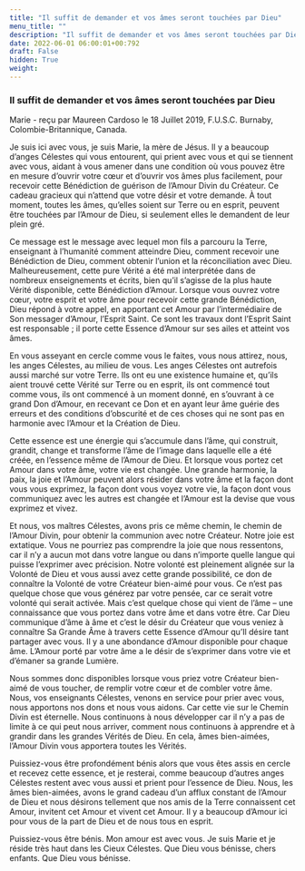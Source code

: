 ```yaml
---
title: "Il suffit de demander et vos âmes seront touchées par Dieu"
menu_title: ""
description: "Il suffit de demander et vos âmes seront touchées par Dieu"
date: 2022-06-01 06:00:01+00:792
draft: False
hidden: True
weight:
---
```

### Il suffit de demander et vos âmes seront touchées par Dieu

Marie - reçu par Maureen Cardoso le 18 Juillet 2019, F.U.S.C. Burnaby, Colombie-Britannique, Canada.

Je suis ici avec vous, je suis Marie, la mère de Jésus. Il y a beaucoup d’anges Célestes qui vous entourent, qui prient avec vous et qui se tiennent avec vous, aidant à vous amener dans une condition où vous pouvez être en mesure d’ouvrir votre cœur et d’ouvrir vos âmes plus facilement, pour recevoir cette Bénédiction de guérison de l’Amour Divin du Créateur. Ce cadeau gracieux qui n’attend que votre désir et votre demande. À tout moment, toutes les âmes, qu’elles soient sur Terre ou en esprit, peuvent être touchées par l’Amour de Dieu, si seulement elles le demandent de leur plein gré.

Ce message est le message avec lequel mon fils a parcouru la Terre, enseignant à l’humanité comment atteindre Dieu, comment recevoir une Bénédiction de Dieu, comment obtenir l’union et la réconciliation avec Dieu. Malheureusement, cette pure Vérité a été mal interprétée dans de nombreux enseignements et écrits, bien qu’il s’agisse de la plus haute Vérité disponible, cette Bénédiction d’Amour. Lorsque vous ouvrez votre cœur, votre esprit et votre âme pour recevoir cette grande Bénédiction, Dieu répond à votre appel, en apportant cet Amour par l’intermédiaire de Son messager d’Amour, l’Esprit Saint. Ce sont les travaux dont l’Esprit Saint est responsable ; il porte cette Essence d’Amour sur ses ailes et atteint vos âmes.

En vous asseyant en cercle comme vous le faites, vous nous attirez, nous, les anges Célestes, au milieu de vous. Les anges Célestes ont autrefois aussi marché sur votre Terre. Ils ont eu une existence humaine et, qu’ils aient trouvé cette Vérité sur Terre ou en esprit, ils ont commencé tout comme vous, ils ont commencé à un moment donné, en s’ouvrant à ce grand Don d’Amour, en recevant ce Don et en ayant leur âme guérie des erreurs et des conditions d’obscurité et de ces choses qui ne sont pas en harmonie avec l’Amour et la Création de Dieu.

Cette essence est une énergie qui s’accumule dans l’âme, qui construit, grandit, change et transforme l’âme de l’image dans laquelle elle a été créée, en l’essence même de l’Amour de Dieu. Et lorsque vous portez cet Amour dans votre âme, votre vie est changée. Une grande harmonie, la paix, la joie et l’Amour peuvent alors résider dans votre âme et la façon dont vous vous exprimez, la façon dont vous voyez votre vie, la façon dont vous communiquez avec les autres est changée et l’Amour est la devise que vous exprimez et vivez.

Et nous, vos maîtres Célestes, avons pris ce même chemin, le chemin de l’Amour Divin, pour obtenir la communion avec notre Créateur. Notre joie est extatique. Vous ne pourriez pas comprendre la joie que nous ressentons, car il n’y a aucun mot dans votre langue ou dans n’importe quelle langue qui puisse l’exprimer avec précision. Notre volonté est pleinement alignée sur la Volonté de Dieu et vous aussi avez cette grande possibilité, ce don de connaître la Volonté de votre Créateur bien-aimé pour vous. Ce n’est pas quelque chose que vous générez par votre pensée, car ce serait votre volonté qui serait activée. Mais c’est quelque chose qui vient de l’âme – une connaissance que vous portez dans votre âme et dans votre être. Car Dieu communique d’âme à âme et c’est le désir du Créateur que vous veniez à connaître Sa Grande Âme à travers cette Essence d’Amour qu’Il désire tant partager avec vous. Il y a une abondance d’Amour disponible pour chaque âme. L’Amour porté par votre âme a le désir de s’exprimer dans votre vie et d’émaner sa grande Lumière.

Nous sommes donc disponibles lorsque vous priez votre Créateur bien-aimé de vous toucher, de remplir votre cœur et de combler votre âme. Nous, vos enseignants Célestes, venons en service pour prier avec vous, nous apportons nos dons et nous vous aidons. Car cette vie sur le Chemin Divin est éternelle. Nous continuons à nous développer car il n’y a pas de limite à ce qui peut nous arriver, comment nous continuons à apprendre et à grandir dans les grandes Vérités de Dieu. En cela, âmes bien-aimées, l’Amour Divin vous apportera toutes les Vérités.

Puissiez-vous être profondément bénis alors que vous êtes assis en cercle et recevez cette essence, et je resterai, comme beaucoup d’autres anges Célestes restent avec vous aussi et prient pour l’essence de Dieu. Nous, les âmes bien-aimées, avons le grand cadeau d’un afflux constant de l’Amour de Dieu et nous désirons tellement que nos amis de la Terre connaissent cet Amour, invitent cet Amour et vivent cet Amour. Il y a beaucoup d’Amour ici pour vous de la part de Dieu et de nous tous en esprit.

Puissiez-vous être bénis. Mon amour est avec vous. Je suis Marie et je réside très haut dans les Cieux Célestes. Que Dieu vous bénisse, chers enfants. Que Dieu vous bénisse.
